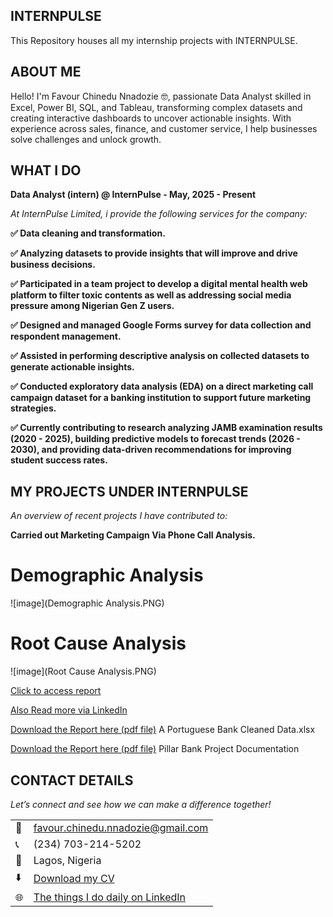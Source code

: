 ## INTERNPULSE

This Repository houses all my internship projects with INTERNPULSE.

## ABOUT ME

Hello! I'm Favour Chinedu Nnadozie 🤓, passionate Data Analyst skilled in Excel, Power BI, SQL, and Tableau, transforming complex datasets and creating interactive dashboards to uncover actionable insights. 
With experience across sales, finance, and customer service, I help businesses solve challenges and unlock growth.

<!--Mention your top/relevant skills here - core and soft skills-->
## WHAT I DO

**Data Analyst (intern) @ InternPulse - May, 2025 - Present**

*At InternPulse Limited, i provide the following services for the company:*

**✅ Data cleaning and transformation.**

**✅ Analyzing datasets to provide insights that will improve and drive business decisions.**

**✅ Participated in a team project to develop a digital mental health web platform to filter toxic contents as well as addressing social media pressure among Nigerian Gen Z users.**

**✅ Designed and managed Google Forms survey for data collection and respondent management.**

**✅ Assisted in performing descriptive analysis on collected datasets to generate actionable insights.**

**✅ Conducted exploratory data analysis (EDA) on a direct marketing call campaign dataset for a banking institution to support future marketing strategies.**

**✅ Currently contributing to research analyzing JAMB examination results (2020 - 2025), building predictive models to forecast trends (2026 - 2030), and providing data-driven recommendations for improving student success rates.**


## MY PROJECTS UNDER INTERNPULSE

*An overview of recent projects I have contributed to:*


**Carried out Marketing Campaign Via Phone Call Analysis.**

# Demographic Analysis
![image](Demographic  Analysis.PNG)

# Root Cause Analysis
![image](Root Cause Analysis.PNG)

[Click to access report](https://docs.google.com/presentation/d/1d871Fv7H9wDnttd98xoAzaFWoKgEgBgn/edit?usp=sharing&ouid=112339119813873149850&rtpof=true&sd=true)

[Also Read more via LinkedIn](http://www.linkedin.com/in/favournnadozie)



<a href="A Portuguese Bank Cleaned Data.xlsx">Download the Report here (pdf file)</a>
A Portuguese Bank Cleaned Data.xlsx

<a href="Pillar Bank Project Documentation.pdf">Download the Report here (pdf file)</a> Pillar Bank Project Documentation


## CONTACT DETAILS

*Let’s connect and see how we can make a difference together!*
<table>
  <tbody>
    <tr>
      <td>📧</td>
      <td><a href="mailto:favour.chinedu.nnadozie@gmail.com">favour.chinedu.nnadozie@gmail.com</a></td>
    </tr>
    <tr>
      <td>📞</td>
      <td>(234) 703-214-5202</td>
    </tr>
    <tr>
      <td>📍</td>
      <td>Lagos, Nigeria</td>
    </tr>
    <tr>
      <td>⬇️</td>
      <td><a href="https://etuk123456.github.io/portfolio1/docs/Profile.pdf">Download my CV</a></td>
    </tr>
    <tr>
      <td>🌐</td>
      <td><a href="http://www.linkedin.com/in/favournnadozie">The things I do daily on LinkedIn</a></td>
    </tr>
  </tbody>
</table>


